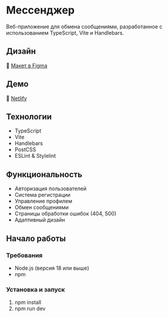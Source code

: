 # Мессенджер

Веб-приложение для обмена сообщениями, разработанное с использованием TypeScript, Vite и Handlebars.

## Дизайн
🎨 [Макет в Figma](https://www.figma.com/design/RfMkYkdwg3UmqQCSLvKCKP/ahh-design?node-id=1-14&t=OwlRO9PzMAbc70IL-0)

## Демо
🚀 [Netlify](https://delightful-biscuit-01a8ac.netlify.app/)

## Технологии
- TypeScript
- Vite
- Handlebars
- PostCSS
- ESLint & Stylelint

## Функциональность
- Авторизация пользователей
- Система регистрации
- Управление профилем
- Обмен сообщениями
- Страницы обработки ошибок (404, 500)
- Адаптивный дизайн

## Начало работы

### Требования
- Node.js (версия 18 или выше)
- npm

### Установка и запуск
1. npm install
2. npm run dev

